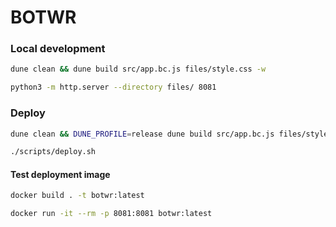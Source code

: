 # BOTWR

### Local development
```bash
dune clean && dune build src/app.bc.js files/style.css -w

python3 -m http.server --directory files/ 8081
```

### Deploy
```bash
dune clean && DUNE_PROFILE=release dune build src/app.bc.js files/style.css

./scripts/deploy.sh
```

#### Test deployment image
```bash
docker build . -t botwr:latest

docker run -it --rm -p 8081:8081 botwr:latest
```
